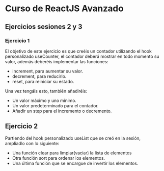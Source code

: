 # Curso de ReactJS Avanzado

## Ejercicios sesiones 2 y 3

### Ejercicio 1

El objetivo de este ejercicio es que creéis un contador utilizando el hook personalizado useCounter, el contador deberá mostrar en todo momento su valor, además deberéis implementar las funciones:

- increment, para aumentar su valor.
- decrement, para reducirlo.
- reset, para reiniciar su estado.

Una vez tengáis esto, también añadiréis:

- Un valor máximo y uno mínimo.
- Un valor predeterminado para el contador.
- Añadir un step para el incremento o decremento.

## Ejercicio 2
Partiendo del hook personalizado useList que se creó en la sesión, ampliadlo con lo siguiente:

- Una función clear para limpiar(vaciar) la lista de elementos
- Otra función sort para ordenar los elementos.
- Una última función que se encargue de invertir los elementos.

